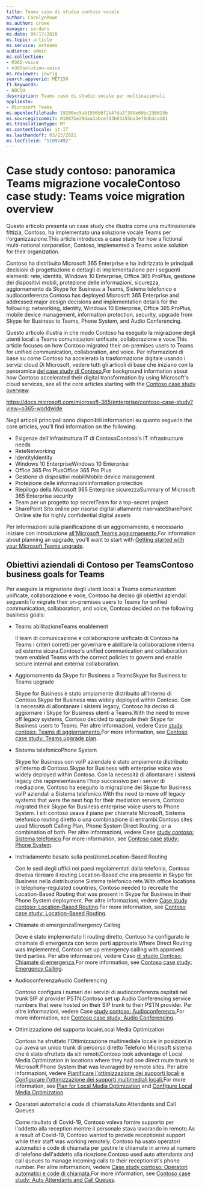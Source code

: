 ```yaml
---
title: Teams caso di studio contoso vocale
author: CarolynRowe
ms.author: crowe
manager: serdars
ms.date: 06/17/2020
ms.topic: article
ms.service: msteams
audience: admin
ms.collection:
- M365-voice
- m365solution-voice
ms.reviewer: jowrig
search.appverid: MET150
f1.keywords:
- NOCSH
description: Teams caso di studio vocale per multinazionali
appliesto:
- Microsoft Teams
ms.openlocfilehash: 19200ec5ab1556b0f2b4fda2f389e60bc236015b
ms.sourcegitcommit: 01087be29daa3abce7d3b03a55ba5ef8db4ca161
ms.translationtype: MT
ms.contentlocale: it-IT
ms.lasthandoff: 03/23/2021
ms.locfileid: "51097492"
---
```

# <a name="contoso-case-study-teams-voice-migration-overview"></a><span data-ttu-id="43531-103">Case study contoso: panoramica Teams migrazione vocale</span><span class="sxs-lookup"><span data-stu-id="43531-103">Contoso case study: Teams voice migration overview</span></span>

<span data-ttu-id="43531-104">Questo articolo presenta un case study che illustra come una multinazionale fittizia, Contoso, ha implementato una soluzione vocale Teams per l'organizzazione.</span><span class="sxs-lookup"><span data-stu-id="43531-104">This article introduces a case study for how a fictional multi-national corporation, Contoso, implemented a Teams voice solution for their organization.</span></span>

<span data-ttu-id="43531-105">Contoso ha distribuito Microsoft 365 Enterprise e ha indirizzato le principali decisioni di progettazione e dettagli di implementazione per i seguenti elementi: rete, identità, Windows 10 Enterprise, Office 365 ProPlus, gestione dei dispositivi mobili, protezione delle informazioni, sicurezza, aggiornamento da Skype for Business a Teams, Sistema telefonico e audioconferenza.</span><span class="sxs-lookup"><span data-stu-id="43531-105">Contoso has deployed Microsoft 365 Enterprise and addressed major design decisions and implementation details for the following: networking, identity, Windows 10 Enterprise, Office 365 ProPlus, mobile device management, information protection, security, upgrade from Skype for Business to Teams, Phone System, and Audio Conferencing.</span></span>  

<span data-ttu-id="43531-106">Questo articolo illustra in che modo Contoso ha eseguito la migrazione degli utenti locali a Teams comunicazioni unificate, collaborazione e voce.</span><span class="sxs-lookup"><span data-stu-id="43531-106">This article focuses on how Contoso migrated their on-premises users to Teams for unified communication, collaboration, and voice.</span></span> <span data-ttu-id="43531-107">Per informazioni di base su come Contoso ha accelerato la trasformazione digitale usando i servizi cloud Di Microsoft, vedere tutti gli articoli di base che iniziano con la panoramica [del case study di Contoso.](/microsoft-365/enterprise/contoso-case-study?view=o365-worldwide)</span><span class="sxs-lookup"><span data-stu-id="43531-107">For background information about how Contoso accelerated their digital transformation by using Microsoft's cloud services, see all the core articles starting with the [Contoso case study overview](/microsoft-365/enterprise/contoso-case-study?view=o365-worldwide).</span></span>

https://docs.microsoft.com/microsoft-365/enterprise/contoso-case-study?view=o365-worldwide 

<span data-ttu-id="43531-108">Negli articoli principali sono disponibili informazioni su quanto segue:</span><span class="sxs-lookup"><span data-stu-id="43531-108">In the core articles, you'll find information on the following:</span></span>  

- <span data-ttu-id="43531-109">Esigenze dell'infrastruttura IT di Contoso</span><span class="sxs-lookup"><span data-stu-id="43531-109">Contoso's IT infrastructure needs</span></span>
- <span data-ttu-id="43531-110">Rete</span><span class="sxs-lookup"><span data-stu-id="43531-110">Networking</span></span>
- <span data-ttu-id="43531-111">Identity</span><span class="sxs-lookup"><span data-stu-id="43531-111">Identity</span></span>
- <span data-ttu-id="43531-112">Windows 10 Enterprise</span><span class="sxs-lookup"><span data-stu-id="43531-112">Windows 10 Enterprise</span></span>
- <span data-ttu-id="43531-113">Office 365 Pro Plus</span><span class="sxs-lookup"><span data-stu-id="43531-113">Office 365 Pro Plus</span></span>
- <span data-ttu-id="43531-114">Gestione di dispositivi mobili</span><span class="sxs-lookup"><span data-stu-id="43531-114">Mobile device management</span></span>
- <span data-ttu-id="43531-115">Protezione delle informazioni</span><span class="sxs-lookup"><span data-stu-id="43531-115">Information protection</span></span>
- <span data-ttu-id="43531-116">Riepilogo della Microsoft 365 Enterprise sicurezza</span><span class="sxs-lookup"><span data-stu-id="43531-116">Summary of Microsoft 365 Enterprise security</span></span>
- <span data-ttu-id="43531-117">Team per un progetto top secret</span><span class="sxs-lookup"><span data-stu-id="43531-117">Team for a top-secret project</span></span>
- <span data-ttu-id="43531-118">SharePoint Sito online per risorse digitali altamente riservate</span><span class="sxs-lookup"><span data-stu-id="43531-118">SharePoint Online site for highly confidential digital assets</span></span>

<span data-ttu-id="43531-119">Per informazioni sulla pianificazione di un aggiornamento, è necessario iniziare con Introduzione [all'Microsoft Teams aggiornamento.](upgrade-start-here.md)</span><span class="sxs-lookup"><span data-stu-id="43531-119">For information about planning an upgrade, you'll want to start with [Getting started with your Microsoft Teams upgrade](upgrade-start-here.md).</span></span>

## <a name="contoso-business-goals-for-teams"></a><span data-ttu-id="43531-120">Obiettivi aziendali di Contoso per Teams</span><span class="sxs-lookup"><span data-stu-id="43531-120">Contoso business goals for Teams</span></span>

<span data-ttu-id="43531-121">Per eseguire la migrazione degli utenti locali a Teams comunicazioni unificate, collaborazione e voce, Contoso ha deciso gli obiettivi aziendali seguenti:</span><span class="sxs-lookup"><span data-stu-id="43531-121">To migrate their on-premises users to Teams for unified communication, collaboration, and voice, Contoso decided on the following business goals:</span></span>

- <span data-ttu-id="43531-122">Teams abilitazione</span><span class="sxs-lookup"><span data-stu-id="43531-122">Teams enablement</span></span> 

  <span data-ttu-id="43531-123">Il team di comunicazione e collaborazione unificato di Contoso ha Teams i criteri corretti per governare e abilitare la collaborazione interna ed esterna sicura.</span><span class="sxs-lookup"><span data-stu-id="43531-123">Contoso's unified communication and collaboration team enabled Teams with the correct policies to govern and enable secure internal and external collaboration.</span></span> 

- <span data-ttu-id="43531-124">Aggiornamento da Skype for Business a Teams</span><span class="sxs-lookup"><span data-stu-id="43531-124">Skype for Business to Teams upgrade</span></span> 

  <span data-ttu-id="43531-125">Skype for Business è stato ampiamente distribuito all'interno di Contoso.</span><span class="sxs-lookup"><span data-stu-id="43531-125">Skype for Business was widely deployed within Contoso.</span></span> <span data-ttu-id="43531-126">Con la necessità di allontanare i sistemi legacy, Contoso ha deciso di aggiornare i Skype for Business utenti a Teams.</span><span class="sxs-lookup"><span data-stu-id="43531-126">With the need to move off legacy systems, Contoso decided to upgrade their Skype for Business users to Teams.</span></span> <span data-ttu-id="43531-127">Per altre informazioni, vedere Case [study contoso: Teams di aggiornamento.](voice-case-study-migration-plan.md)</span><span class="sxs-lookup"><span data-stu-id="43531-127">For more information, see [Contoso case study: Teams upgrade plan](voice-case-study-migration-plan.md).</span></span>

- <span data-ttu-id="43531-128">Sistema telefonico</span><span class="sxs-lookup"><span data-stu-id="43531-128">Phone System</span></span>  

  <span data-ttu-id="43531-129">Skype for Business con voIP aziendale è stato ampiamente distribuito all'interno di Contoso.</span><span class="sxs-lookup"><span data-stu-id="43531-129">Skype for Business with enterprise voice was widely deployed within Contoso.</span></span> <span data-ttu-id="43531-130">Con la necessità di allontanare i sistemi legacy che rappresentavano l'hop successivo per i server di mediazione, Contoso ha eseguito la migrazione dei Skype for Business voIP aziendali a Sistema telefonico.</span><span class="sxs-lookup"><span data-stu-id="43531-130">With the need to move off legacy systems that were the next hop for their mediation servers, Contoso migrated their Skype for Business enterprise voice users to Phone System.</span></span> <span data-ttu-id="43531-131">I siti contoso usava il piano per chiamate Microsoft, Sistema telefonico routing diretto o una combinazione di entrambi.</span><span class="sxs-lookup"><span data-stu-id="43531-131">Contoso sites used Microsoft Calling Plan, Phone System Direct Routing, or a combination of both.</span></span> <span data-ttu-id="43531-132">Per altre informazioni, vedere Case [study contoso: Sistema telefonico](voice-case-study-phone-system.md).</span><span class="sxs-lookup"><span data-stu-id="43531-132">For more information, see [Contoso case study: Phone System](voice-case-study-phone-system.md).</span></span>

- <span data-ttu-id="43531-133">Instradamento basato sulla posizione</span><span class="sxs-lookup"><span data-stu-id="43531-133">Location-Based Routing</span></span> 

  <span data-ttu-id="43531-134">Con le sedi degli uffici nei paesi regolamentati dalla telefonia, Contoso doveva ricreare il routing Location-Based che era presente in Skype for Business nella distribuzione Sistema telefonico rete.</span><span class="sxs-lookup"><span data-stu-id="43531-134">With office locations in telephony-regulated countries, Contoso needed to recreate the Location-Based Routing that was present in Skype for Business in their Phone System deployment.</span></span> <span data-ttu-id="43531-135">Per altre informazioni, vedere [Case study contoso: Location-Based Routing](voice-case-study-location-based-routing.md).</span><span class="sxs-lookup"><span data-stu-id="43531-135">For more information, see [Contoso case study: Location-Based Routing](voice-case-study-location-based-routing.md).</span></span>

- <span data-ttu-id="43531-136">Chiamate di emergenza</span><span class="sxs-lookup"><span data-stu-id="43531-136">Emergency Calling</span></span> 

  <span data-ttu-id="43531-137">Dove è stato implementato Il routing diretto, Contoso ha configurato le chiamate di emergenza con terze parti approvate.</span><span class="sxs-lookup"><span data-stu-id="43531-137">Where Direct Routing was implemented, Contoso set up emergency calling with approved third parties.</span></span> <span data-ttu-id="43531-138">Per altre informazioni, vedere Caso [di studio Contoso: Chiamate di emergenza.](voice-case-study-emergency-calling.md)</span><span class="sxs-lookup"><span data-stu-id="43531-138">For more information, see [Contoso case study: Emergency Calling](voice-case-study-emergency-calling.md).</span></span>

- <span data-ttu-id="43531-139">Audioconferenza</span><span class="sxs-lookup"><span data-stu-id="43531-139">Audio Conferencing</span></span> 

  <span data-ttu-id="43531-140">Contoso configura i numeri dei servizi di audioconferenza ospitati nel trunk SIP al provider PSTN.</span><span class="sxs-lookup"><span data-stu-id="43531-140">Contoso set up Audio Conferencing service numbers that were hosted on their SIP trunk to their PSTN provider.</span></span> <span data-ttu-id="43531-141">Per altre informazioni, vedere Case [study contoso: Audioconferenza.](voice-case-study-audio-conferencing.md)</span><span class="sxs-lookup"><span data-stu-id="43531-141">For more information, see [Contoso case study: Audio Conferencing](voice-case-study-audio-conferencing.md).</span></span> 

- <span data-ttu-id="43531-142">Ottimizzazione del supporto locale</span><span class="sxs-lookup"><span data-stu-id="43531-142">Local Media Optimization</span></span> 

  <span data-ttu-id="43531-143">Contoso ha sfruttato l'Ottimizzazione multimediale locale in posizioni in cui aveva un unico trunk di percorso diretto Telefono Microsoft sistema che è stato sfruttato da siti remoti.</span><span class="sxs-lookup"><span data-stu-id="43531-143">Contoso took advantage of Local Media Optimization in locations where they had one direct route trunk to Microsoft Phone System that was leveraged by remote sites.</span></span> <span data-ttu-id="43531-144">Per altre informazioni, vedere [Pianificare l'ottimizzazione dei supporti locali](direct-routing-media-optimization.md) [e Configurare l'ottimizzazione dei supporti multimediali locali.](direct-routing-media-optimization-configure.md)</span><span class="sxs-lookup"><span data-stu-id="43531-144">For more information, see [Plan for Local Media Optimization](direct-routing-media-optimization.md) and [Configure Local Media Optimization](direct-routing-media-optimization-configure.md).</span></span>

- <span data-ttu-id="43531-145">Operatori automatici e code di chiamata</span><span class="sxs-lookup"><span data-stu-id="43531-145">Auto Attendants and Call Queues</span></span>

  <span data-ttu-id="43531-146">Come risultato di Covid-19, Contoso voleva fornire supporto per l'addetto alla reception mentre il personale stava lavorando in remoto.</span><span class="sxs-lookup"><span data-stu-id="43531-146">As a result of Covid-19, Contoso wanted to provide receptionist support while their staff was working remotely.</span></span> <span data-ttu-id="43531-147">Contoso ha usato operatori automatici e code di chiamata per gestire le chiamate in arrivo al numero di telefono dell'addetto alla ricezione.</span><span class="sxs-lookup"><span data-stu-id="43531-147">Contoso used auto attendants and call queues to manage incoming calls to their receptionist's phone number.</span></span> <span data-ttu-id="43531-148">Per altre informazioni, vedere [Case study contoso: Operatori automatici e code di chiamata.](voice-case-study-call-queues.md)</span><span class="sxs-lookup"><span data-stu-id="43531-148">For more information, see [Contoso case study: Auto Attendants and Call Queues](voice-case-study-call-queues.md).</span></span>